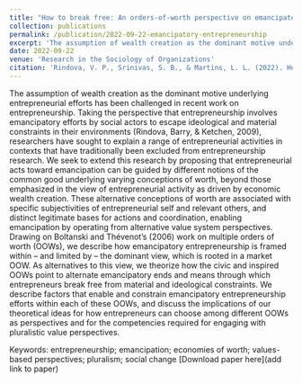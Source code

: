 ```yaml
---
title: "How to break free: An orders-of-worth perspective on emancipatory entrepreneurship"
collection: publications
permalink: /publication/2022-09-22-emancipatory-entrepreneurship
excerpt: 'The assumption of wealth creation as the dominant motive underlying entrepreneurial efforts has been challenged in recent work on entrepreneurship. Taking the perspective that entrepreneurship involves emancipatory efforts by social actors to escape ideological and material constraints in their environments (Rindova, Barry, & Ketchen, 2009), researchers have sought to explain a range of entrepreneurial activities in contexts that have traditionally been excluded from entrepreneurship research. We seek to extend this research by proposing that entrepreneurial acts toward emancipation can be guided by different notions of the common good underlying varying conceptions of worth, beyond those emphasized in the view of entrepreneurial activity as driven by economic wealth creation. These alternative conceptions of worth are associated with specific subjectivities of entrepreneurial self and relevant others, and distinct legitimate bases for actions and coordination, enabling emancipation by operating from alternative value system perspectives. Drawing on Boltanski and Thévenot’s (2006) work on multiple orders of worth (OOWs), we describe how emancipatory entrepreneurship is framed within – and limited by – the dominant view, which is rooted in a market OOW. As alternatives to this view, we theorize how the civic and inspired OOWs point to alternate emancipatory ends and means through which entrepreneurs break free from material and ideological constraints. We describe factors that enable and constrain emancipatory entrepreneurship efforts within each of these OOWs, and discuss the implications of our theoretical ideas for how entrepreneurs can choose among different OOWs as perspectives and for the competencies required for engaging with pluralistic value perspectives.' 
date: 2022-09-22
venue: 'Research in the Sociology of Organizations' 
citation: 'Rindova, V. P., Srinivas, S. B., & Martins, L. L. (2022). How to Break Free: An Orders-of-Worth Perspective on Emancipatory Entrepreneurship. In R. N. Eberhart, M. Lounsbury, & H. E. Aldrich (Eds.), Entrepreneurialism and Society: New Theoretical Perspectives (Vol. 81, pp. 101–127). Emerald Publishing Limited. https://doi.org/10.1108/S0733-558X20220000081006'
---
```

The assumption of wealth creation as the dominant motive underlying entrepreneurial efforts has been challenged in recent work on entrepreneurship. Taking the perspective that entrepreneurship involves emancipatory efforts by social actors to escape ideological and material constraints in their environments (Rindova, Barry, & Ketchen, 2009), researchers have sought to explain a range of entrepreneurial activities in contexts that have traditionally been excluded from entrepreneurship research. We seek to extend this research by proposing that entrepreneurial acts toward emancipation can be guided by different notions of the common good underlying varying conceptions of worth, beyond those emphasized in the view of entrepreneurial activity as driven by economic wealth creation. These alternative conceptions of worth are associated with specific subjectivities of entrepreneurial self and relevant others, and distinct legitimate bases for actions and coordination, enabling emancipation by operating from alternative value system perspectives. Drawing on Boltanski and Thévenot’s (2006) work on multiple orders of worth (OOWs), we describe how emancipatory entrepreneurship is framed within – and limited by – the dominant view, which is rooted in a market OOW. As alternatives to this view, we theorize how the civic and inspired OOWs point to alternate emancipatory ends and means through which entrepreneurs break free from material and ideological constraints. We describe factors that enable and constrain emancipatory entrepreneurship efforts within each of these OOWs, and discuss the implications of our theoretical ideas for how entrepreneurs can choose among different OOWs as perspectives and for the competencies required for engaging with pluralistic value perspectives.

Keywords: entrepreneurship; emancipation; economies of worth; values-based perspectives; pluralism; social change
[Download paper here](add link to paper)

